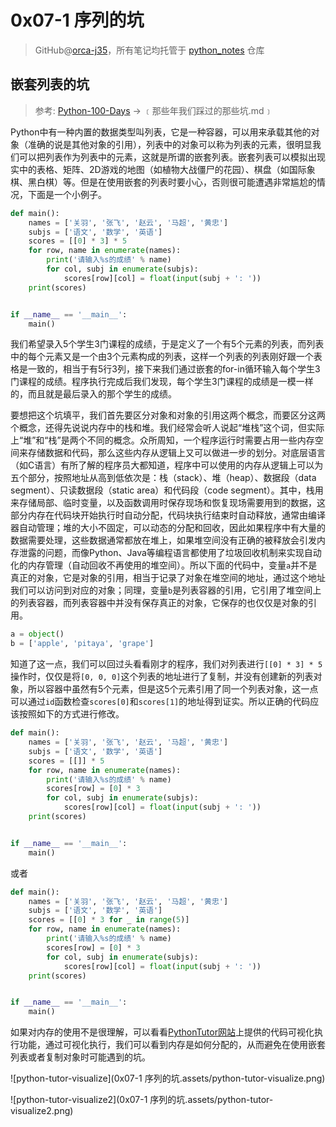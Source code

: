 # 0x07-1 序列的坑
> GitHub@[orca-j35](https://github.com/orca-j35)，所有笔记均托管于 [python_notes](https://github.com/orca-j35/python_notes) 仓库

##  嵌套列表的坑

> 参考: [Python-100-Days](https://github.com/jackfrued/Python-100-Days) -> ﹝那些年我们踩过的那些坑.md﹞

Python中有一种内置的数据类型叫列表，它是一种容器，可以用来承载其他的对象（准确的说是其他对象的引用），列表中的对象可以称为列表的元素，很明显我们可以把列表作为列表中的元素，这就是所谓的嵌套列表。嵌套列表可以模拟出现实中的表格、矩阵、2D游戏的地图（如植物大战僵尸的花园）、棋盘（如国际象棋、黑白棋）等。但是在使用嵌套的列表时要小心，否则很可能遭遇非常尴尬的情况，下面是一个小例子。

```Python
def main():
	names = ['关羽', '张飞', '赵云', '马超', '黄忠']
	subjs = ['语文', '数学', '英语']
	scores = [[0] * 3] * 5
	for row, name in enumerate(names):
		print('请输入%s的成绩' % name)
		for col, subj in enumerate(subjs):
			scores[row][col] = float(input(subj + ': '))
	print(scores)


if __name__ == '__main__':
	main()

```

我们希望录入5个学生3门课程的成绩，于是定义了一个有5个元素的列表，而列表中的每个元素又是一个由3个元素构成的列表，这样一个列表的列表刚好跟一个表格是一致的，相当于有5行3列，接下来我们通过嵌套的for-in循环输入每个学生3门课程的成绩。程序执行完成后我们发现，每个学生3门课程的成绩是一模一样的，而且就是最后录入的那个学生的成绩。

要想把这个坑填平，我们首先要区分对象和对象的引用这两个概念，而要区分这两个概念，还得先说说内存中的栈和堆。我们经常会听人说起“堆栈”这个词，但实际上“堆”和“栈”是两个不同的概念。众所周知，一个程序运行时需要占用一些内存空间来存储数据和代码，那么这些内存从逻辑上又可以做进一步的划分。对底层语言（如C语言）有所了解的程序员大都知道，程序中可以使用的内存从逻辑上可以为五个部分，按照地址从高到低依次是：栈（stack）、堆（heap）、数据段（data segment）、只读数据段（static area）和代码段（code segment）。其中，栈用来存储局部、临时变量，以及函数调用时保存现场和恢复现场需要用到的数据，这部分内存在代码块开始执行时自动分配，代码块执行结束时自动释放，通常由编译器自动管理；堆的大小不固定，可以动态的分配和回收，因此如果程序中有大量的数据需要处理，这些数据通常都放在堆上，如果堆空间没有正确的被释放会引发内存泄露的问题，而像Python、Java等编程语言都使用了垃圾回收机制来实现自动化的内存管理（自动回收不再使用的堆空间）。所以下面的代码中，变量`a`并不是真正的对象，它是对象的引用，相当于记录了对象在堆空间的地址，通过这个地址我们可以访问到对应的对象；同理，变量`b`是列表容器的引用，它引用了堆空间上的列表容器，而列表容器中并没有保存真正的对象，它保存的也仅仅是对象的引用。

```Python
a = object()
b = ['apple', 'pitaya', 'grape']
```

知道了这一点，我们可以回过头看看刚才的程序，我们对列表进行`[[0] * 3] * 5`操作时，仅仅是将`[0, 0, 0]`这个列表的地址进行了复制，并没有创建新的列表对象，所以容器中虽然有5个元素，但是这5个元素引用了同一个列表对象，这一点可以通过`id`函数检查`scores[0]`和`scores[1]`的地址得到证实。所以正确的代码应该按照如下的方式进行修改。

```Python
def main():
	names = ['关羽', '张飞', '赵云', '马超', '黄忠']
	subjs = ['语文', '数学', '英语']
	scores = [[]] * 5
	for row, name in enumerate(names):
		print('请输入%s的成绩' % name)
		scores[row] = [0] * 3
		for col, subj in enumerate(subjs):
			scores[row][col] = float(input(subj + ': '))
	print(scores)


if __name__ == '__main__':
	main()

```

或者

```Python
def main():
	names = ['关羽', '张飞', '赵云', '马超', '黄忠']
	subjs = ['语文', '数学', '英语']
	scores = [[0] * 3 for _ in range(5)]
	for row, name in enumerate(names):
		print('请输入%s的成绩' % name)
		scores[row] = [0] * 3
		for col, subj in enumerate(subjs):
			scores[row][col] = float(input(subj + ': '))
	print(scores)


if __name__ == '__main__':
	main()

```

如果对内存的使用不是很理解，可以看看[PythonTutor网站](http://www.pythontutor.com/)上提供的代码可视化执行功能，通过可视化执行，我们可以看到内存是如何分配的，从而避免在使用嵌套列表或者复制对象时可能遇到的坑。

![python-tutor-visualize](0x07-1 序列的坑.assets/python-tutor-visualize.png)

![python-tutor-visualize2](0x07-1 序列的坑.assets/python-tutor-visualize2.png)



